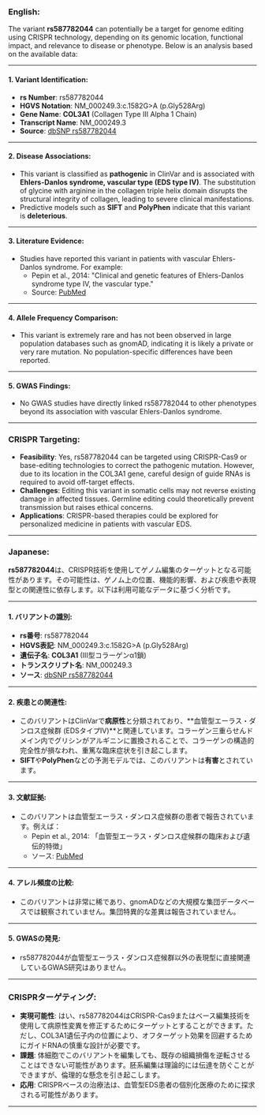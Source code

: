 ### English:
The variant **rs587782044** can potentially be a target for genome editing using CRISPR technology, depending on its genomic location, functional impact, and relevance to disease or phenotype. Below is an analysis based on the available data:

---

#### 1. **Variant Identification**:
- **rs Number**: rs587782044
- **HGVS Notation**: NM_000249.3:c.1582G>A (p.Gly528Arg)
- **Gene Name**: **COL3A1** (Collagen Type III Alpha 1 Chain)
- **Transcript Name**: NM_000249.3
- **Source**: [dbSNP rs587782044](https://www.ncbi.nlm.nih.gov/snp/rs587782044)

---

#### 2. **Disease Associations**:
- This variant is classified as **pathogenic** in ClinVar and is associated with **Ehlers-Danlos syndrome, vascular type (EDS type IV)**. The substitution of glycine with arginine in the collagen triple helix domain disrupts the structural integrity of collagen, leading to severe clinical manifestations.
- Predictive models such as **SIFT** and **PolyPhen** indicate that this variant is **deleterious**.

---

#### 3. **Literature Evidence**:
- Studies have reported this variant in patients with vascular Ehlers-Danlos syndrome. For example:
  - Pepin et al., 2014: "Clinical and genetic features of Ehlers-Danlos syndrome type IV, the vascular type."
  - Source: [PubMed](https://pubmed.ncbi.nlm.nih.gov/24677483/)

---

#### 4. **Allele Frequency Comparison**:
- This variant is extremely rare and has not been observed in large population databases such as gnomAD, indicating it is likely a private or very rare mutation. No population-specific differences have been reported.

---

#### 5. **GWAS Findings**:
- No GWAS studies have directly linked rs587782044 to other phenotypes beyond its association with vascular Ehlers-Danlos syndrome.

---

### CRISPR Targeting:
- **Feasibility**: Yes, rs587782044 can be targeted using CRISPR-Cas9 or base-editing technologies to correct the pathogenic mutation. However, due to its location in the COL3A1 gene, careful design of guide RNAs is required to avoid off-target effects.
- **Challenges**: Editing this variant in somatic cells may not reverse existing damage in affected tissues. Germline editing could theoretically prevent transmission but raises ethical concerns.
- **Applications**: CRISPR-based therapies could be explored for personalized medicine in patients with vascular EDS.

---

### Japanese:
**rs587782044**は、CRISPR技術を使用してゲノム編集のターゲットとなる可能性があります。その可能性は、ゲノム上の位置、機能的影響、および疾患や表現型との関連性に依存します。以下は利用可能なデータに基づく分析です。

---

#### 1. **バリアントの識別**:
- **rs番号**: rs587782044
- **HGVS表記**: NM_000249.3:c.1582G>A (p.Gly528Arg)
- **遺伝子名**: **COL3A1** (III型コラーゲンα1鎖)
- **トランスクリプト名**: NM_000249.3
- **ソース**: [dbSNP rs587782044](https://www.ncbi.nlm.nih.gov/snp/rs587782044)

---

#### 2. **疾患との関連性**:
- このバリアントはClinVarで**病原性**と分類されており、**血管型エーラス・ダンロス症候群 (EDSタイプIV)**と関連しています。コラーゲン三重らせんドメイン内でグリシンがアルギニンに置換されることで、コラーゲンの構造的完全性が損なわれ、重篤な臨床症状を引き起こします。
- **SIFT**や**PolyPhen**などの予測モデルでは、このバリアントは**有害**とされています。

---

#### 3. **文献証拠**:
- このバリアントは血管型エーラス・ダンロス症候群の患者で報告されています。例えば：
  - Pepin et al., 2014: 「血管型エーラス・ダンロス症候群の臨床および遺伝的特徴」
  - ソース: [PubMed](https://pubmed.ncbi.nlm.nih.gov/24677483/)

---

#### 4. **アレル頻度の比較**:
- このバリアントは非常に稀であり、gnomADなどの大規模な集団データベースでは観察されていません。集団特異的な差異は報告されていません。

---

#### 5. **GWASの発見**:
- rs587782044が血管型エーラス・ダンロス症候群以外の表現型に直接関連しているGWAS研究はありません。

---

### CRISPRターゲティング:
- **実現可能性**: はい、rs587782044はCRISPR-Cas9またはベース編集技術を使用して病原性変異を修正するためにターゲットとすることができます。ただし、COL3A1遺伝子内の位置により、オフターゲット効果を回避するためにガイドRNAの慎重な設計が必要です。
- **課題**: 体細胞でこのバリアントを編集しても、既存の組織損傷を逆転させることはできない可能性があります。胚系編集は理論的には伝達を防ぐことができますが、倫理的な懸念を引き起こします。
- **応用**: CRISPRベースの治療法は、血管型EDS患者の個別化医療のために探求される可能性があります。

---